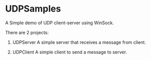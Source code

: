 # UDPSamples
A Simple demo of UDP client-server using WinSock.

There are 2 projects:
1. UDPServer
A simple server that receives a message from client.

2. UDPClient
A simple client to send a message to server.

